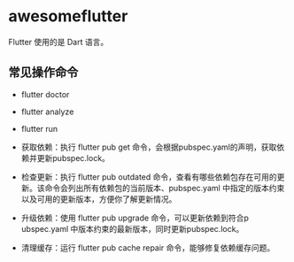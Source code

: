# awesomeflutter

Flutter 使用的是 Dart 语言。

## 常见操作命令

- flutter doctor

- flutter analyze

- flutter run

- 获取依赖：执行 flutter pub get 命令，会根据pubspec.yaml的声明，获取依赖并更新pubspec.lock。

- 检查更新：执行 flutter pub outdated 命令，查看有哪些依赖包存在可用的更新。该命令会列出所有依赖包的当前版本、pubspec.yaml 中指定的版本约束以及可用的更新版本，方便你了解更新情况。

- 升级依赖：使用 flutter pub upgrade 命令，可以更新依赖到符合p ubspec.yaml 中版本约束的最新版本，同时更新pubspec.lock。

- 清理缓存：运行 flutter pub cache repair 命令，能够修复依赖缓存问题。
